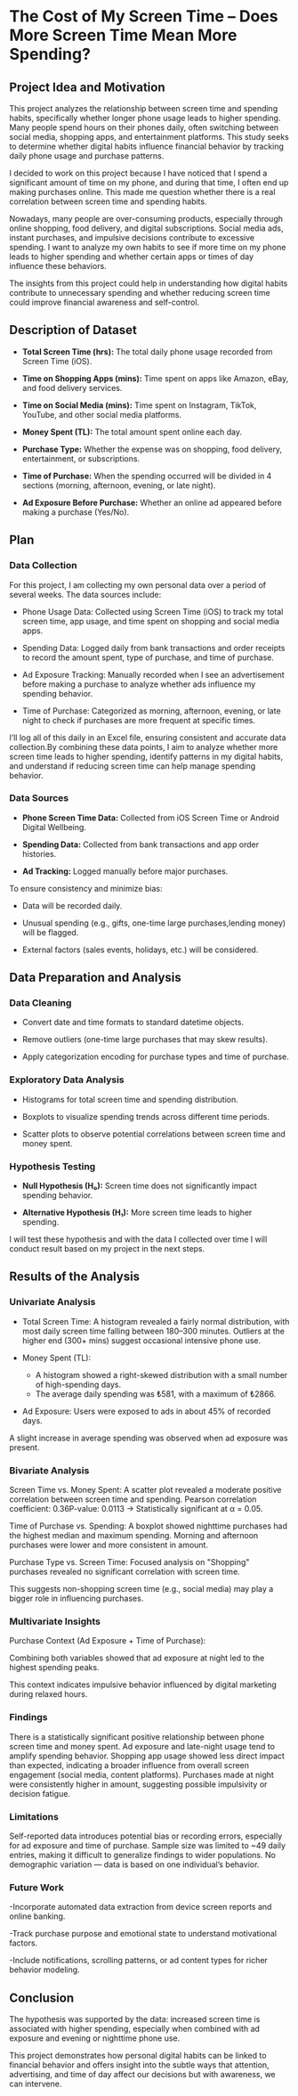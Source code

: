 # The Cost of My Screen Time – Does More Screen Time Mean More Spending?

## Project Idea and Motivation 

This project analyzes the relationship between screen time and spending habits, specifically whether longer phone usage leads to higher spending. Many people spend hours on their phones daily, often switching between social media, shopping apps, and entertainment platforms. This study seeks to determine whether digital habits influence financial behavior by tracking daily phone usage and purchase patterns.

I decided to work on this project because I have noticed that I spend a significant amount of time on my phone, and during that time, I often end up making purchases online. This made me question whether there is a real correlation between screen time and spending habits.

Nowadays, many people are over-consuming products, especially through online shopping, food delivery, and digital subscriptions. Social media ads, instant purchases, and impulsive decisions contribute to excessive spending. I want to analyze my own habits to see if more time on my phone leads to higher spending and whether certain apps or times of day influence these behaviors.

The insights from this project could help in understanding how digital habits contribute to unnecessary spending and whether reducing screen time could improve financial awareness and self-control.

## Description of Dataset
- **Total Screen Time (hrs):** The total daily phone usage recorded from Screen Time (iOS).
  
- **Time on Shopping Apps (mins):** Time spent on apps like Amazon, eBay, and food delivery services.
  
- **Time on Social Media (mins):** Time spent on Instagram, TikTok, YouTube, and other social media platforms.
  
- **Money Spent (TL):** The total amount spent online each day.
  
- **Purchase Type:** Whether the expense was on shopping, food delivery, entertainment, or subscriptions.
  
- **Time of Purchase:** When the spending occurred will be divided in 4 sections (morning, afternoon, evening, or late night).
  
- **Ad Exposure Before Purchase:** Whether an online ad appeared before making a purchase (Yes/No).


## Plan
### Data Collection
For this project, I am collecting my own personal data over a period of several weeks. The data sources include:

- Phone Usage Data: Collected using Screen Time (iOS) to track my total screen time, app usage, and time spent on shopping and social media apps.

- Spending Data: Logged daily from bank transactions and order receipts to record the amount spent, type of purchase, and time of purchase.

- Ad Exposure Tracking: Manually recorded when I see an advertisement before making a purchase to analyze whether ads influence my spending behavior.

- Time of Purchase: Categorized as morning, afternoon, evening, or late night to check if purchases are more frequent at specific times.

I’ll log all of this daily in an Excel file, ensuring consistent and accurate data collection.By combining these data points, I aim to analyze whether more screen time leads to higher spending, identify patterns in my digital habits, and understand if reducing screen time can help manage spending behavior.

### Data Sources

- **Phone Screen Time Data:** Collected from iOS Screen Time or Android Digital Wellbeing.
  
- **Spending Data:** Collected from bank transactions and app order histories.
  
- **Ad Tracking:** Logged manually before major purchases.

To ensure consistency and minimize bias:

- Data will be recorded daily.
  
- Unusual spending (e.g., gifts, one-time large purchases,lending money) will be flagged.
  
- External factors (sales events, holidays, etc.) will be considered.


## Data Preparation and Analysis

### Data Cleaning

- Convert date and time formats to standard datetime objects.
  
- Remove outliers (one-time large purchases that may skew results).
  
- Apply categorization encoding for purchase types and time of purchase.

### Exploratory Data Analysis 

- Histograms for total screen time and spending distribution.
  
- Boxplots to visualize spending trends across different time periods.
  
- Scatter plots to observe potential correlations between screen time and money spent.

### Hypothesis Testing

- **Null Hypothesis (H₀):** Screen time does not significantly impact spending behavior.
  
- **Alternative Hypothesis (H₁):** More screen time leads to higher spending.

I will test these hypothesis and with the data I collected over time I will conduct result based on my project in the next steps.



## Results of the Analysis

### Univariate Analysis

- Total Screen Time:
A histogram revealed a fairly normal distribution, with most daily screen time falling between 180–300 minutes.
Outliers at the higher end (300+ mins) suggest occasional intensive phone use.

- Money Spent (TL):
   - A histogram showed a right-skewed distribution with a small number of high-spending days.
   - The average daily spending was ₺581, with a maximum of ₺2866.

- Ad Exposure:
  Users were exposed to ads in about 45% of recorded days.

A slight increase in average spending was observed when ad exposure was present.

### Bivariate Analysis

Screen Time vs. Money Spent:
  A scatter plot revealed a moderate positive correlation between screen time and spending.
  Pearson correlation coefficient: 0.36P-value: 0.0113 -> Statistically significant at α = 0.05.

Time of Purchase vs. Spending:
  A boxplot showed nighttime purchases had the highest median and maximum spending.
  Morning and afternoon purchases were lower and more consistent in amount.

Purchase Type vs. Screen Time:
  Focused analysis on "Shopping" purchases revealed no significant correlation with screen time.

This suggests non-shopping screen time (e.g., social media) may play a bigger role in influencing purchases.

### Multivariate Insights

Purchase Context (Ad Exposure + Time of Purchase):

Combining both variables showed that ad exposure at night led to the highest spending peaks.

This context indicates impulsive behavior influenced by digital marketing during relaxed hours.


### Findings

There is a statistically significant positive relationship between phone screen time and money spent.
Ad exposure and late-night usage tend to amplify spending behavior.
Shopping app usage showed less direct impact than expected, indicating a broader influence from overall screen engagement (social media, content platforms).
Purchases made at night were consistently higher in amount, suggesting possible impulsivity or decision fatigue.

 ### Limitations

Self-reported data introduces potential bias or recording errors, especially for ad exposure and time of purchase.
Sample size was limited to ~49 daily entries, making it difficult to generalize findings to wider populations.
No demographic variation — data is based on one individual’s behavior.

### Future Work

-Incorporate automated data extraction from device screen reports and online banking.

-Track purchase purpose and emotional state to understand motivational factors.

-Include notifications, scrolling patterns, or ad content types for richer behavior modeling.

## Conclusion

The hypothesis was supported by the data: increased screen time is associated with higher spending, especially when combined with ad exposure and evening or nighttime phone use.

This project demonstrates how personal digital habits can be linked to financial behavior and offers insight into the subtle ways that attention, advertising, and time of day affect our decisions but with awareness, we can intervene.
